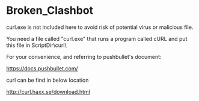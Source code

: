 # Broken_Clashbot
curl.exe is not included here to avoid risk of potential virus or malicious file.

You need a file called "curl.exe" that runs a program called cURL and put this file in ScriptDir\curl\

For your convenience, and referring to pushbullet's document:

https://docs.pushbullet.com/

curl can be find in below location

http://curl.haxx.se/download.html
